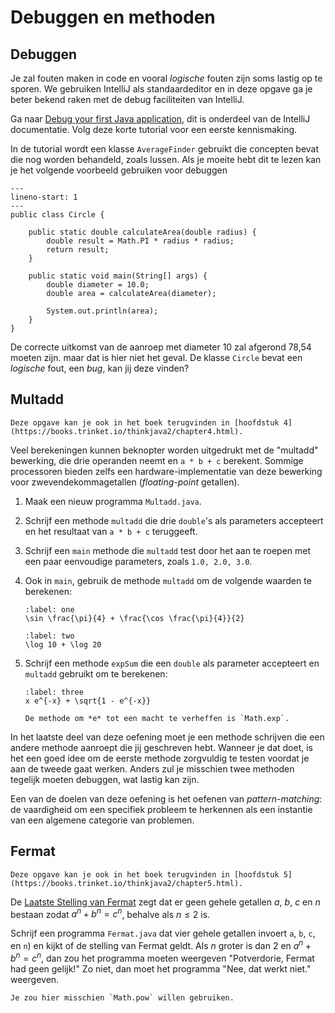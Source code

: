 # Debuggen en methoden

## Debuggen

Je zal fouten maken in code en vooral *logische* fouten zijn soms lastig op te sporen. We gebruiken IntelliJ als standaardeditor en in deze opgave ga je beter bekend raken met de debug faciliteiten van IntelliJ.

Ga naar [Debug your first Java application](https://www.jetbrains.com/help/idea/debugging-your-first-java-application.html), dit is onderdeel van de IntelliJ documentatie. Volg deze korte tutorial voor een eerste kennismaking.

In de tutorial wordt een klasse `AverageFinder` gebruikt die concepten bevat die nog worden behandeld, zoals lussen. Als je moeite hebt dit te lezen kan je het volgende voorbeeld gebruiken voor debuggen

```{code-block} java
---
lineno-start: 1
---
public class Circle {

    public static double calculateArea(double radius) {
        double result = Math.PI * radius * radius;
        return result;
    }

    public static void main(String[] args) {
        double diameter = 10.0;
        double area = calculateArea(diameter);

        System.out.println(area);
    }
}
```

De correcte uitkomst van de aanroep met diameter 10 zal afgerond 78,54 moeten zijn. maar dat is hier niet het geval. De klasse `Circle` bevat een *logische* fout, een *bug*, kan jij deze vinden?

## Multadd

```{note}
Deze opgave kan je ook in het boek terugvinden in [hoofdstuk 4](https://books.trinket.io/thinkjava2/chapter4.html).
```

Veel berekeningen kunnen beknopter worden uitgedrukt met de "multadd" bewerking, die drie operanden neemt en `a * b + c` berekent. Sommige processoren bieden zelfs een hardware-implementatie van deze bewerking voor zwevendekommagetallen (*floating-point* getallen).

1.  Maak een nieuw programma `Multadd.java`.

2.  Schrijf een methode `multadd` die drie `double`'s als parameters accepteert en het resultaat van `a * b + c` teruggeeft.

3.  Schrijf een `main` methode die `multadd` test door het aan te roepen met een paar eenvoudige parameters, zoals `1.0, 2.0, 3.0`.

4.  Ook in `main`, gebruik de methode `multadd` om de volgende waarden te berekenen:

    ```{math}
    :label: one
    \sin \frac{\pi}{4} + \frac{\cos \frac{\pi}{4}}{2}
    ```

    ```{math}
    :label: two
    \log 10 + \log 20
    ```

5.  Schrijf een methode `expSum` die een `double` als parameter accepteert en `multadd` gebruikt om te berekenen:

    ```{math}
    :label: three
    x e^{-x} + \sqrt{1 - e^{-x}}
    ```

    ```{hint}
    De methode om *e* tot een macht te verheffen is `Math.exp`.
    ```

In het laatste deel van deze oefening moet je een methode schrijven die een andere methode aanroept die jij geschreven hebt. Wanneer je dat doet, is het een goed idee om de eerste methode zorgvuldig te testen voordat je aan de tweede gaat werken. Anders zul je misschien twee methoden tegelijk moeten debuggen, wat lastig kan zijn.

Een van de doelen van deze oefening is het oefenen van *pattern-matching*: de vaardigheid om een specifiek probleem te herkennen als een instantie van een algemene categorie van problemen.

## Fermat

```{note}
Deze opgave kan je ook in het boek terugvinden in [hoofdstuk 5](https://books.trinket.io/thinkjava2/chapter5.html).
```

De [Laatste Stelling van Fermat](https://nl.wikipedia.org/wiki/Laatste_stelling_van_Fermat) zegt dat er geen gehele getallen $a$, $b$, $c$ en $n$ bestaan zodat $a^n + b^n = c^n$, behalve als $n \leq 2$ is.

Schrijf een programma `Fermat.java` dat vier gehele getallen invoert `a`, `b`, `c`, en `n`) en kijkt of de stelling van Fermat geldt.
Als $n$ groter is dan 2 en $a^n + b^n = c^n$, dan zou het programma moeten weergeven "Potverdorie, Fermat had geen gelijk!"
Zo niet, dan moet het programma "Nee, dat werkt niet." weergeven.

```{tip}
Je zou hier misschien `Math.pow` willen gebruiken.
```
